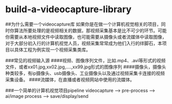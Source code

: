 # build-a-videocapture-library
##为什么需要一个videocapture库
如果你是在做一个计算机视觉相关的项目，同时你算法所要处理的是视频相关的数据，那视频采集基本是比不可少的环节。可能你需要从本地视频文件中读取图像，也可能需要从摄像头或者流媒体中读取图像，对于大部分初入行的计算机视觉人员，视频采集常常成为他们入行的绊脚石，本项目以具体工程为例实现一个视频采集类库。

###常见的视频输入源
####视频、图像序列文件，比如.mp4、.avi等形式的视频文件，或者xx01.jpg,xx02.jpg,....,xx99.jpg形式的图像序列
####摄像头，摄像头种类较多，有ip摄像头、usb摄像头、工业摄像头以及通过视频采集卡连接的视频采集设备。
####流媒体，在直播或者视频网站中使用的流媒体。

###一个简单的计算机视觉项目pipeline
videocapture --> pre-process --> ai/image process --> save/display/send

